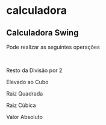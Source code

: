 # calculadora

## Calculadora Swing

<p>Pode realizar as seguintes operações</p>
<br>
<p>Resto da Divisão por 2</p>
<p>Elevado ao Cubo</p>
<p>Raiz Quadrada</p>
<p>Raiz Cúbica</p>
<p>Valor Absoluto</p>